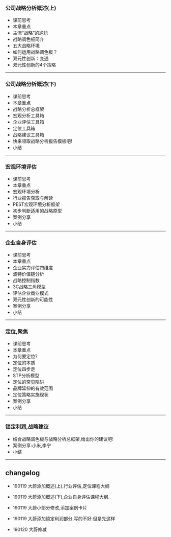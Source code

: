 ### 公司战略分析概述(上)
* 课前思考
* 本章重点
* 主流“战略”的尴尬
* 战略调色板简介
* 五大战略环境
* 如何运用战略调色板？
* 双元性创新：变通
* 双元性创新的4个策略


---

### 公司战略分析概述(下)

* 课前思考
* 本章重点
* 战略分析总框架
* 宏观分析工具箱
* 企业评估工具箱
* 定位工具箱
* 战略建议工具箱
* 快来领取战略分析报告模板吧!
* 小结

---

### 宏观环境评估

* 课前思考
* 本章重点
* 宏观环境分析
* 行业报告获取与解读
* PEST宏观环境分析框架
* 初步判断适用的战略原型
* 案例分享
* 小结


---

### 企业自身评估

* 课前思考
* 本章重点
* 企业实力评估四维度
* 波特价值链分析
* 战略控制指数
* 3C战略三角模型
* 评估企业商业模式
* 双元性创新的可能性
* 案例分享
* 小结

---

### 定位,聚焦

* 课前思考
* 本章重点
* 为何要定位?
* 定位的本质
* 定位四步走
* STP分析模型
* 定位的常见陷阱
* 品牌延伸的有效范围
* 定位策略实施现状
* 案例分享
* 小结


---

### 锁定利润,战略建议

* 结合战略调色板与战略分析总框架,给出你的建议吧!
* 案例分享:小米,李宁
* 小结


---
## changelog

- 190119 大蔚添加概述(上),行业评估,定位课程大纲

- 190119 大蔚添加概述(下),企业自身评估课程大纲.

- 190119 大蔚小部分修改,添加案例卡片

- 190119 大蔚添加锁定利润部分,写的不好.但是先这样

- 190120 大蔚修减